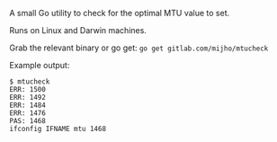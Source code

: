 A small Go utility to check for the optimal MTU value to set.

Runs on Linux and Darwin machines.

Grab the relevant binary or go get:
`go get gitlab.com/mijho/mtucheck`

Example output:
```
$ mtucheck
ERR: 1500
ERR: 1492
ERR: 1484
ERR: 1476
PAS: 1468
ifconfig IFNAME mtu 1468
```
